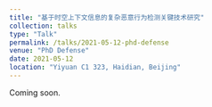 ```yaml
---
title: "基于时空上下文信息的复杂恶意行为检测关键技术研究"
collection: talks
type: "Talk"
permalink: /talks/2021-05-12-phd-defense
venue: "PhD Defense"
date: 2021-05-12
location: "Yiyuan C1 323, Haidian, Beijing"
---
```


Coming soon.